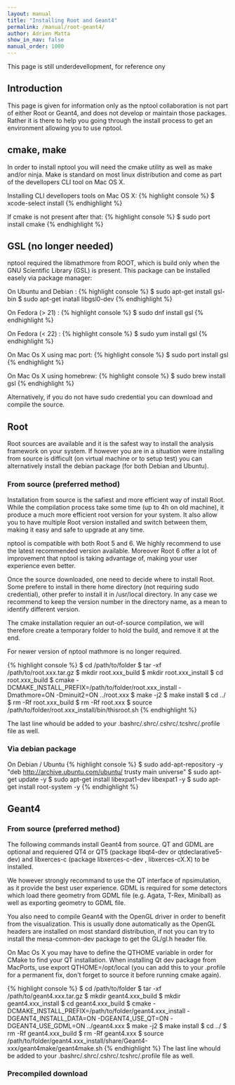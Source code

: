```yaml
---
layout: manual
title: "Installing Root and Geant4"
permalink: /manual/root-geant4/
author: Adrien Matta
show_in_nav: false
manual_order: 1000
---
```


This page is still underdevellopment, for reference ony

## Introduction

This page is given for information only as the nptool collaboration is not part of either Root or Geant4, and does not develop or maintain those packages. Rather it is there to help you going through the install process to get an environment allowing you to use nptool.

## cmake, make

In order to install nptool you will need the cmake utility as well as make and/or ninja. Make is standard on most linux distribution and come as part of the devellopers CLI tool on Mac OS X.

Installing CLI devellopers tools on Mac OS X:
{% highlight console %}
$ xcode-select install 
{% endhighlight %}

If cmake is not present after that: 
{% highlight console %}
$ sudo port install cmake
{% endhighlight %}


## GSL (no longer needed)

nptool required the libmathmore from ROOT, which is build only when the GNU Scientific Library (GSL) is present. This package can be installed easely via package manager:

On Ubuntu and Debian :
{% highlight console %}
$ sudo apt-get install gsl-bin
$ sudo apt-get inatall libgsl0-dev
{% endhighlight %}

On Fedora (> 21) :
{% highlight console %}
$ sudo dnf install gsl
{% endhighlight %}

On Fedora (< 22) :
{% highlight console %}
$ sudo yum install gsl
{% endhighlight %}

On Mac Os X using mac port:
{% highlight console %}
$ sudo port install gsl
{% endhighlight %}

On Mac Os X using homebrew:
{% highlight console %}
$ sudo brew install gsl
{% endhighlight %}

Alternatively, if you do not have sudo credential you can download and compile the source.

## Root

Root sources are available and it is the safest way to install the analysis framework on your system. If however you are in a situation were installing from source is difficult (on virtual machine or to setup test) you can alternatively install the debian package (for both Debian and Ubuntu).

### From source (preferred method)

Installation from source is the safiest and more efficient way of install Root. While the compilation process take some time (up to 4h on old machine), it produce a much more efficient root version for your system. It also allow you to have multiple Root version installed and switch between them, making it easy and safe to upgrade at any time. 

nptool is compatible with both Root 5 and 6. We highly recommend to use the latest recommended version available. Moreover Root 6 offer a lot of improvement that nptool is taking advantage of, making your user experience even better.

Once the source downloaded, one need to decide where to install Root. Some prefere to install in there home directory (not requiring sudo credential), other prefer to install it in /usr/local directory. In any case we recommend to keep the version number in the directory name, as a mean to identify different version.

The cmake installation requier an out-of-source compilation, we will therefore create a temporary folder to hold the build, and remove it at the end.

For newer version of nptool mathmore is no longer required. 

{% highlight console %}
$ cd /path/to/folder
$ tar -xf /path/to/root.xxx.tar.gz
$ mkdir root.xxx_build
$ mkdir root.xxx_install
$ cd root.xxx_build
$ cmake -DCMAKE_INSTALL_PREFIX=/path/to/folder/root.xxx_install -Dmathmore=ON -Dminuit2=ON ../root.xxx
$ make -j2 
$ make install
$ cd ../
$ rm -Rf root.xxx_build
$ rm -Rf root.xxx
$ source /path/to/folder/root.xxx_install/bin/thisroot.sh
{% endhighlight %}

The last line whould be added to your .bashrc/.shrc/.cshrc/.tcshrc/.profile file as well.

### Via debian package

On Debian / Ubuntu
{% highlight console %}
$ sudo add-apt-repository -y "deb http://archive.ubuntu.com/ubuntu/ trusty main universe"
$ sudo apt-get update -y
$ sudo apt-get install libexpat1-dev libexpat1 -y
$ sudo apt-get install root-system -y 
{% endhighlight %}

## Geant4

### From source (preferred method)
The following commands install Geant4 from source. QT and GDML are optional and requiered QT4 or QT5 (package libqt4-dev or qtdeclarative5-dev) and  libxerces-c (package libxerces-c-dev , libxerces-cX.X) to be installed.

We however strongly recommand to use the QT interface of npsimulation, as it provide the best user experience. GDML is required for some detectors which load there geometry from GDML file (e.g. Agata, T-Rex, Miniball) as well as exporting geometry to GDML file.

You also need to compile Geant4 with the OpenGL driver in order to benefit from the visualization. This is usually done automatically as the OpenGL headers are installed on most standard distribution, if not you can try to install the mesa-common-dev package to get the GL/gl.h header file.

On Mac Os X you may have to define the QTHOME variable in order for CMake to find your QT installation. When installing Qt dev package from MacPorts, use export QTHOME=/opt/local (you can add this to your .profile for a permanent fix, don't forget to source it before running cmake again).

{% highlight console %}
$ cd /path/to/folder
$ tar -xf /path/to/geant4.xxx.tar.gz
$ mkdir geant4.xxx_build
$ mkdir geant4.xxx_install
$ cd geant4.xxx_build
$ cmake -DCMAKE_INSTALL_PREFIX=/path/to/folder/geant4.xxx_install -DGEANT4_INSTALL_DATA=ON -DGEANT4_USE_QT=ON -DGEANT4_USE_GDML=ON ../geant4.xxx
$ make -j2 
$ make install
$ cd ../
$ rm -Rf geant4.xxx_build
$ rm -Rf geant4.xxx
$ source /path/to/folder/geant4.xxx_install/share/Geant4-xxx/geant4make/geant4make.sh
{% endhighlight %}
The last line whould be added to your .bashrc/.shrc/.cshrc/.tcshrc/.profile file as well.

### Precompiled download
